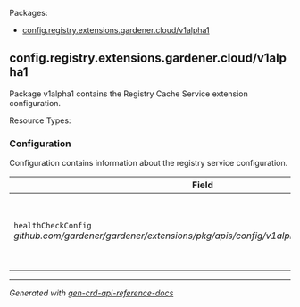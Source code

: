 <p>Packages:</p>
<ul>
<li>
<a href="#config.registry.extensions.gardener.cloud%2fv1alpha1">config.registry.extensions.gardener.cloud/v1alpha1</a>
</li>
</ul>
<h2 id="config.registry.extensions.gardener.cloud/v1alpha1">config.registry.extensions.gardener.cloud/v1alpha1</h2>
<p>
<p>Package v1alpha1 contains the Registry Cache Service extension configuration.</p>
</p>
Resource Types:
<ul></ul>
<h3 id="config.registry.extensions.gardener.cloud/v1alpha1.Configuration">Configuration
</h3>
<p>
<p>Configuration contains information about the registry service configuration.</p>
</p>
<table>
<thead>
<tr>
<th>Field</th>
<th>Description</th>
</tr>
</thead>
<tbody>
<tr>
<td>
<code>healthCheckConfig</code></br>
<em>
github.com/gardener/gardener/extensions/pkg/apis/config/v1alpha1.HealthCheckConfig
</em>
</td>
<td>
<em>(Optional)</em>
<p>HealthCheckConfig is the config for the health check controller.</p>
</td>
</tr>
</tbody>
</table>
<hr/>
<p><em>
Generated with <a href="https://github.com/ahmetb/gen-crd-api-reference-docs">gen-crd-api-reference-docs</a>
</em></p>
